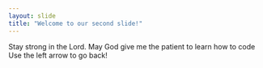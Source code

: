 ```yaml
---
layout: slide
title: "Welcome to our second slide!"
---
```

Stay strong in the Lord. May God give me the patient to learn how to code
Use the left arrow to go back!
